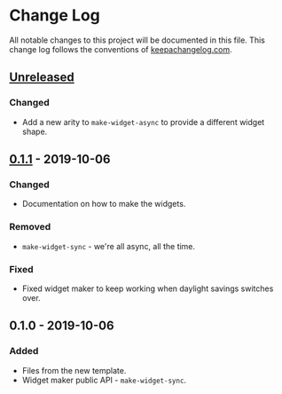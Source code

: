 # Change Log
All notable changes to this project will be documented in this file. This change log follows the conventions of [keepachangelog.com](http://keepachangelog.com/).

## [Unreleased]
### Changed
- Add a new arity to `make-widget-async` to provide a different widget shape.

## [0.1.1] - 2019-10-06
### Changed
- Documentation on how to make the widgets.

### Removed
- `make-widget-sync` - we're all async, all the time.

### Fixed
- Fixed widget maker to keep working when daylight savings switches over.

## 0.1.0 - 2019-10-06
### Added
- Files from the new template.
- Widget maker public API - `make-widget-sync`.

[Unreleased]: https://github.com/your-name/teste-jdbc-clojure/compare/0.1.1...HEAD
[0.1.1]: https://github.com/your-name/teste-jdbc-clojure/compare/0.1.0...0.1.1
